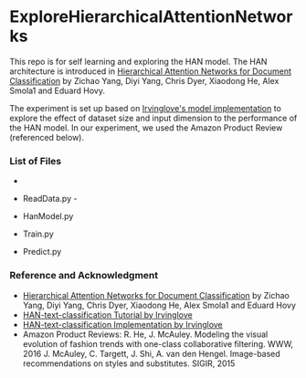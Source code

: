 # ExploreHierarchicalAttentionNetworks
This repo is for self learning and exploring the HAN model. The HAN architecture is introduced in [Hierarchical Attention Networks for Document Classification](https://www.cs.cmu.edu/~diyiy/docs/naacl16.pdf) by Zichao Yang, Diyi Yang, Chris Dyer, Xiaodong He, Alex Smola1 and Eduard Hovy.

The experiment is set up based on [Irvinglove's model implementation](https://github.com/Irvinglove/HAN-text-classification/blob/master/HAN_model.py) to explore the effect of dataset size and input dimension to the performance of the HAN model. In our experiment, we used the Amazon Product Review (referenced below).

### List of Files
 * 
 * ReadData.py - 
 
 * HanModel.py
 * Train.py
 * Predict.py

### Reference and Acknowledgment
* [Hierarchical Attention Networks for Document Classification](https://www.cs.cmu.edu/~diyiy/docs/naacl16.pdf) by Zichao Yang, Diyi Yang, Chris Dyer, Xiaodong He, Alex Smola1 and Eduard Hovy<br />
* [HAN-text-classification Tutorial by Irvinglove](https://blog.csdn.net/Irving_zhang/article/details/77868620)<br />
* [HAN-text-classification Implementation by Irvinglove](https://github.com/Irvinglove/HAN-text-classification) <br />
* Amazon Product Reviews: R. He, J. McAuley. Modeling the visual evolution of fashion trends with one-class collaborative filtering. WWW, 2016 J. McAuley, C. Targett, J. Shi, A. van den Hengel. Image-based recommendations on styles and substitutes. SIGIR, 2015
